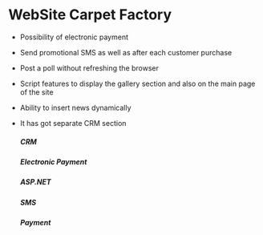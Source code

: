 # WebSite Carpet Factory
 
* Possibility of electronic payment 
* Send promotional SMS as well as after each customer purchase
* Post a poll without refreshing the browser
* Script features to display the gallery section and also on the main page of the site
* Ability to insert news dynamically
* It has got separate CRM section
  
  ##### CRM
  ##### Electronic Payment
  ##### ASP.NET
  ##### SMS
  ##### Payment